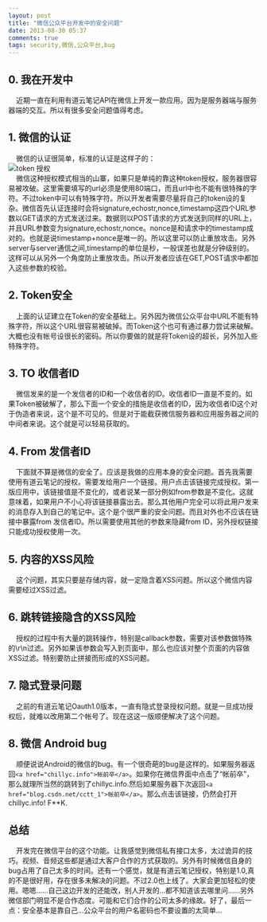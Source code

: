 ```yaml
---
layout: post
title: "微信公众平台开发中的安全问题"
date: 2013-08-30 05:37
comments: true
tags: security,微信,公众平台,bug 
---
```


## 0. 我在开发中  
 &nbsp;&nbsp;&nbsp;&nbsp;近期一直在利用有道云笔记API在微信上开发一款应用。因为是服务器端与服务器端的交互。所以有很多安全问题值得考虑。  

## 1. 微信的认证   
 &nbsp;&nbsp;&nbsp;&nbsp;微信的认证很简单，标准的认证是这样子的：  
![token 授权](http://mp.weixin.qq.com/wiki/images/9/90/Callbackprofile.jpg)  
 &nbsp;&nbsp;&nbsp;&nbsp;微信这种授权模式相当的山寨，如果只是单纯的靠这种token授权，服务器很容易被攻破。这里需要填写的url必须是使用80端口，而且url中也不能有很特殊的字符。不过token中可以有特殊字符。所以开发者需要尽量将自己的token设的复杂。微信首先认证连接时会将signature,echostr,nonce,timestamp这四个URL参数以GET请求的方式发送过来。数据则以POST请求的方式发送到同样的URL上，并且URL参数变为signature,echostr,nonce。nonce是和请求中的timestamp成对的。也就是说timestamp+nonce是唯一的。所以这里可以防止重放攻击。另外server与server通信之间,timestamp的单位是秒，一般误差也就是分钟级别的。这样可以从另外一个角度防止重放攻击。所以开发者应该在GET,POST请求中都加入这些参数的校验。

<!--more-->

## 2. Token安全   
 &nbsp;&nbsp;&nbsp;&nbsp;上面的认证建立在Token的安全基础上。另外因为微信公众平台中URL不能有特殊字符，所以这个URL很容易被破掉。而Token这个也可有通过暴力尝试来破解。大概也没有帐号设很长的密码。所以你要做的就是将Token设的超长，另外加入些特殊字符。  

## 3. TO 收信者ID
 &nbsp;&nbsp;&nbsp;&nbsp;微信发来的是一个发信者的ID和一个收信者的ID。收信者ID一直是不变的。如果Token被破解了，那么下面一个安全的措施是收信者的ID，因为收信者ID这个对于伪造者来说，这个是不可见的。但是对于能截获微信服务器和应用服务器之间的中间者来说。这个就是可以轻易获取的。   

## 4. From 发信者ID    
 &nbsp;&nbsp;&nbsp;&nbsp;下面就不算是微信的安全了。应该是我做的应用本身的安全问题。首先我需要使用有道云笔记的授权。需要发给用户一个链接。用户点击该链接完成授权。第一版应用中，该链接值是不变化的，或者说某一部分例如from参数是不变化。这就意味着，如果用户不小心将该链接暴露出去。那么其他用户完全可以将此用户发来的消息存入到自己的笔记中。这个是个很严重的安全问题。而且对外也不应该在链接中暴露from 发信者ID。所以需要使用其他的参数来隐藏from ID，另外授权链接只能成功授权使用一次。  

## 5. 内容的XSS风险
 &nbsp;&nbsp;&nbsp;&nbsp;这个问题，其实只要是存储内容，就一定隐含着XSS问题。所以这个微信内容需要经过XSS过滤。

## 6. 跳转链接隐含的XSS风险
 &nbsp;&nbsp;&nbsp;&nbsp;授权的过程中有大量的跳转操作，特别是callback参数，需要对该参数做特殊的\r\n过滤。另外如果该参数会写入到页面中，那么也应该对整个页面的内容做XSS过滤。特别要防止拼接而形成的XSS问题。

## 7. 隐式登录问题
 &nbsp;&nbsp;&nbsp;&nbsp;之前的有道云笔记Oauth1.0版本，一直有隐式登录授权问题。就是一旦成功授权后，就难以改用第二个帐号了。现在这这一版顺便解决了这个问题。

## 8. 微信 Android bug
 &nbsp;&nbsp;&nbsp;&nbsp;顺便说说Android的微信的bug。有一个很奇葩的bug是这样的。如果服务器返回`<a href="chillyc.info">帐前卒</a>`。如果你在微信界面中点击了“帐前卒”，那么就理所当然的跳转到了chillyc.info.然后如果服务器下次返回`<a href="blog.csdn.net/cctt_1">帐前卒</a>`。那么点击该链接，仍然会打开chillyc.info! F\*\*K.   


## 总结
 &nbsp;&nbsp;&nbsp;&nbsp;开发完在微信平台的这个功能。让我感觉到微信私有接口太多，太过诡异的技巧。视频、音频这些都是通过大客户合作的方式获取的。另外有时候微信自身的bug占用了自己太多的时间。还有一个感觉，就是有道云笔记授权，特别是1.0,真的不是很好用，存在很多未解决的问题。不过2.0也上线了。大家会更加轻松的使用。嗯嗯......自己这边开发的还能改，别人开发的...都不知道该去哪里问......另外微信部门明显不是合作态度。可能和它们合作的公司太多的缘故。好了，最后一点：安全基本是靠自己...公众平台的用户名密码也不要设置的太简单...

